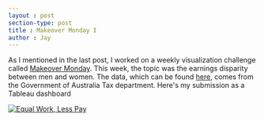 ```yaml
---
layout : post
section-type: post
title : Makeover Monday I
author : Jay
---
```



As I mentioned in the last post, I worked on a weekly visualization challenge called <a href="https://makeovermonday.co.uk">Makeover Monday</a>.
This week, the topic was the earnings disparity between men and women. The data, which can be found <a href="http://www.makeovermonday.co.uk/data/">here</a>, comes from the Government of Australia Tax department.
Here's my submission as a Tableau dashboard

<div>
<div class='tableauPlaceholder' id='viz1483894320435' style='position: relative'><noscript><a href='https:&#47;&#47;jparchure.github.io&#47;'><img alt='Equal Work, Less Pay ' src='https:&#47;&#47;public.tableau.com&#47;static&#47;images&#47;Ge&#47;GenderPayDisparity&#47;Dashboard&#47;1_rss.png' style='border: none' /></a></noscript><object class='tableauViz'  style='display:none;'><param name='host_url' value='https%3A%2F%2Fpublic.tableau.com%2F' /> <param name='site_root' value='' /><param name='name' value='GenderPayDisparity&#47;Dashboard' /><param name='tabs' value='no' /><param name='toolbar' value='yes' /><param name='static_image' value='https:&#47;&#47;public.tableau.com&#47;static&#47;images&#47;Ge&#47;GenderPayDisparity&#47;Dashboard&#47;1.png' /> <param name='animate_transition' value='yes' /><param name='display_static_image' value='yes' /><param name='display_spinner' value='yes' /><param name='display_overlay' value='yes' /><param name='display_count' value='yes' /></object></div>                <script type='text/javascript'>                    var divElement = document.getElementById('viz1483894320435');                    var vizElement = divElement.getElementsByTagName('object')[0];                    if ( divElement.offsetWidth > 800 ) { vizElement.style.width='100%';vizElement.style.height=(divElement.offsetWidth*0.75)+'px';} else if ( divElement.offsetWidth > 500 ) { vizElement.style.width='100%';vizElement.style.height=(divElement.offsetWidth*0.75)+'px';} else { vizElement.style.width='100%';vizElement.style.height=(divElement.offsetWidth*1.77)+'px';}                     var scriptElement = document.createElement('script');                    scriptElement.src = 'https://public.tableau.com/javascripts/api/viz_v1.js';                    vizElement.parentNode.insertBefore(scriptElement, vizElement);                </script>
</div>
